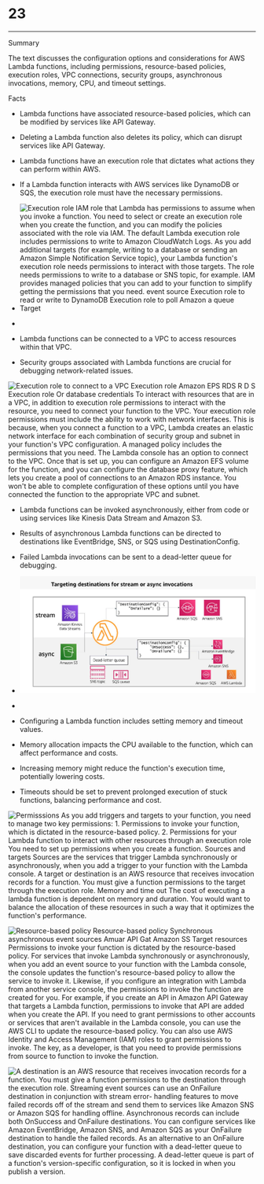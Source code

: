 # 23



---

Summary

The text discusses the configuration options and considerations for AWS Lambda functions, including permissions, resource-based policies, execution roles, VPC connections, security groups, asynchronous invocations, memory, CPU, and timeout settings.

Facts

- Lambda functions have associated resource-based policies, which can be modified by services like API Gateway.
- Deleting a Lambda function also deletes its policy, which can disrupt services like API Gateway.
- Lambda functions have an execution role that dictates what actions they can perform within AWS.
- If a Lambda function interacts with AWS services like DynamoDB or SQS, the execution role must have the necessary permissions.
- ![Execution role IAM role that Lambda has permissions to assume when you invoke a function. You need to select or create an execution role when you create the function, and you can modify the policies associated with the role via IAM. The default Lambda execution role includes permissions to write to Amazon CloudWatch Logs. As you add additional targets (for example, writing to a database or sending an Amazon Simple Notification Service topic), your Lambda function's execution role needs permissions to interact with those targets. The role needs permissions to write to a database or SNS topic, for example. IAM provides managed policies that you can add to your function to simplify getting the permissions that you need. event source Execution role to read or write to DynamoDB Execution role to poll Amazon a queue Target ](../../../media/AWS-Developing-Serverless-Solutions-on-AWS-Module-7---Lambda-23-image1.png)
- 



- Lambda functions can be connected to a VPC to access resources within that VPC.
- Security groups associated with Lambda functions are crucial for debugging network-related issues.



![Execution role to connect to a VPC Execution role Amazon EPS RDS R D S Execution role Or database credentials To interact with resources that are in a VPC, in addition to execution role permissions to interact with the resource, you need to connect your function to the VPC. Your execution role permissions must include the ability to work with network interfaces. This is because, when you connect a function to a VPC, Lambda creates an elastic network interface for each combination of security group and subnet in your function's VPC configuration. A managed policy includes the permissions that you need. The Lambda console has an option to connect to the VPC. Once that is set up, you can configure an Amazon EFS volume for the function, and you can configure the database proxy feature, which lets you create a pool of connections to an Amazon RDS instance. You won't be able to complete configuration of these options until you have connected the function to the appropriate VPC and subnet. ](../../../media/AWS-Developing-Serverless-Solutions-on-AWS-Module-7---Lambda-23-image2.png)





- Lambda functions can be invoked asynchronously, either from code or using services like Kinesis Data Stream and Amazon S3.
- Results of asynchronous Lambda functions can be directed to destinations like EventBridge, SNS, or SQS using DestinationConfig.
- Failed Lambda invocations can be sent to a dead-letter queue for debugging.
- ![Targeting destinations for stream or async invocations "Desti nati onconfig " : "0nFai1ure' stream Amazon Kinesis Data Streams async Amazon SQS "Desti nati onconfn g "0nSuccess "0nFai lure Dead-letter queue Amazon SNS Amazon EventBridge Amazon SNS Amazon S; SNS topic SQS queue Amazon SQS AWS Lambda ](../../../media/AWS-Developing-Serverless-Solutions-on-AWS-Module-7---Lambda-23-image3.png)
- 



- Configuring a Lambda function includes setting memory and timeout values.
- Memory allocation impacts the CPU available to the function, which can affect performance and costs.
- Increasing memory might reduce the function's execution time, potentially lowering costs.
- Timeouts should be set to prevent prolonged execution of stuck functions, balancing performance and cost.







![Permisssions As you add triggers and targets to your function, you need to manage two key permissions: 1. Permissions to invoke your function, which is dictated in the resource-based policy. 2. Permissions for your Lambda function to interact with other resources through an execution role You need to set up permissions when you create a function. Sources and targets Sources are the services that trigger Lambda synchronously or asynchronously, when you add a trigger to your function with the Lambda console. A target or destination is an AWS resource that receives invocation records for a function. You must give a function permissions to the target through the execution role. Memory and time out The cost of executing a lambda function is dependent on memory and duration. You would want to balance the allocation of these resources in such a way that it optimizes the function's performance. ](../../../media/AWS-Developing-Serverless-Solutions-on-AWS-Module-7---Lambda-23-image4.png)







![Resource-based policy Resource-based policy Synchronous asynchronous event sources Amuar API Gat Amazon SS Target resources Permissions to invoke your function is dictated by the resource-based policy. For services that invoke Lambda synchronously or asynchronously, when you add an event source to your function with the Lambda console, the console updates the function's resource-based policy to allow the service to invoke it. Likewise, if you configure an integration with Lambda from another service console, the permissions to invoke the function are created for you. For example, if you create an API in Amazon API Gateway that targets a Lambda function, permissions to invoke that API are added when you create the API. If you need to grant permissions to other accounts or services that aren't available in the Lambda console, you can use the AWS CLI to update the resource-based policy. You can also use AWS Identity and Access Management (IAM) roles to grant permissions to invoke. The key, as a developer, is that you need to provide permissions from source to function to invoke the function. ](../../../media/AWS-Developing-Serverless-Solutions-on-AWS-Module-7---Lambda-23-image5.png)





























![A destination is an AWS resource that receives invocation records for a function. You must give a function permissions to the destination through the execution role. Streaming event sources can use an OnFailure destination in conjunction with stream error- handling features to move failed records off of the stream and send them to services like Amazon SNS or Amazon SQS for handling offline. Asynchronous records can include both OnSuccess and OnFailure destinations. You can configure services like Amazon EventBridge, Amazon SNS, and Amazon SQS as your OnFailure destination to handle the failed records. As an alternative to an OnFailure destination, you can configure your function with a dead-letter queue to save discarded events for further processing. A dead-letter queue is part of a function's version-specific configuration, so it is locked in when you publish a version. ](../../../media/AWS-Developing-Serverless-Solutions-on-AWS-Module-7---Lambda-23-image6.png)






